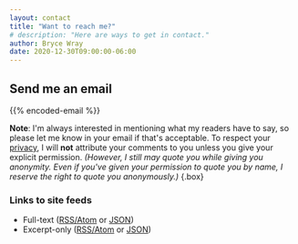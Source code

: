 ```yaml
---
layout: contact
title: "Want to reach me?"
# description: "Here are ways to get in contact."
author: Bryce Wray
date: 2020-12-30T09:00:00-06:00
---
```


## Send me an email

{{% encoded-email %}}

**Note**: I'm always interested in mentioning what my readers have to say, so please let me know in your email if that's acceptable. To respect your [privacy](/privacy/), I will **not** attribute your comments to you unless you give your explicit permission. *(However, I still may quote you while giving you anonymity. Even if you've given your permission to quote you by name, I reserve the right to quote you anonymously.)*
{.box}

### Links to site feeds

- Full-text ([RSS/Atom](/index.xml) or [JSON](/index.json))
- Excerpt-only ([RSS/Atom](/index-excerpts.xml) or [JSON](/index-excerpts.json))
